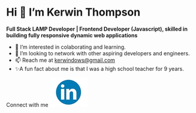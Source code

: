# Hi 👋 I’m Kerwin Thompson
**Full Stack LAMP Developer | Frontend Developer (Javascript), skilled in building fully responsive dynamic web applications**

- 👀 I’m interested in colaborating and learning.
- 💞️ I’m looking to network with other aspiring developers and engineers.
- 📫 Reach me at kerwindows@gmail.com
- ✨A fun fact about me is that I was a high school teacher for 9 years.

Connect with me 
<img src="https://github.com/Kerwindows/Kerwindows/blob/main/files/linkedin.jpg?raw=true">

<!---
Kerwindows/Kerwindows is a ✨ special ✨ repository because its `README.md` (this file) appears on your GitHub profile.
You can click the Preview link to take a look at your changes.
--->
